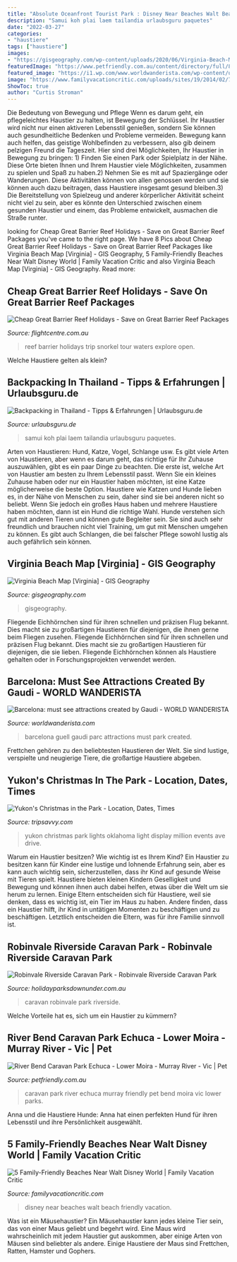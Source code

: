 ```yaml
---
title: "Absolute Oceanfront Tourist Park : Disney Near Beaches Walt Beach Friendly Vacation"
description: "Samui koh plai laem tailandia urlaubsguru paquetes"
date: "2022-03-27"
categories:
- "haustiere"
tags: ["haustiere"]
images:
- "https://gisgeography.com/wp-content/uploads/2020/06/Virginia-Beach-Map-Virginia-1265x1675.jpg"
featuredImage: "https://www.petfriendly.com.au/content/directory/full/890/6775-29303.jpg"
featured_image: "https://i1.wp.com/www.worldwanderista.com/wp-content/uploads/2015/03/Parc-Guell-Barcelona-2.jpg"
image: "https://www.familyvacationcritic.com/uploads/sites/19/2014/02/7df4a48fdc57e51f7f6ee53e79339ff5-1280x640.jpg"
ShowToc: true
author: "Curtis Stroman"
---
```



Die Bedeutung von Bewegung und Pflege
Wenn es darum geht, ein pflegeleichtes Haustier zu halten, ist Bewegung der Schlüssel. Ihr Haustier wird nicht nur einen aktiveren Lebensstil genießen, sondern Sie können auch gesundheitliche Bedenken und Probleme vermeiden. Bewegung kann auch helfen, das geistige Wohlbefinden zu verbessern, also gib deinem pelzigen Freund die Tageszeit. Hier sind drei Möglichkeiten, Ihr Haustier in Bewegung zu bringen: 1) Finden Sie einen Park oder Spielplatz in der Nähe. Diese Orte bieten Ihnen und Ihrem Haustier viele Möglichkeiten, zusammen zu spielen und Spaß zu haben.2) Nehmen Sie es mit auf Spaziergänge oder Wanderungen. Diese Aktivitäten können von allen genossen werden und sie können auch dazu beitragen, dass Haustiere insgesamt gesund bleiben.3) Die Bereitstellung von Spielzeug und anderer körperlicher Aktivität scheint nicht viel zu sein, aber es könnte den Unterschied zwischen einem gesunden Haustier und einem, das Probleme entwickelt, ausmachen die Straße runter.

	

		
looking for Cheap Great Barrier Reef Holidays - Save on Great Barrier Reef Packages you've came to the right page. We have 8 Pics about Cheap Great Barrier Reef Holidays - Save on Great Barrier Reef Packages like Virginia Beach Map [Virginia] - GIS Geography, 5 Family-Friendly Beaches Near Walt Disney World | Family Vacation Critic and also Virginia Beach Map [Virginia] - GIS Geography. Read more:
		
    
## Cheap Great Barrier Reef Holidays - Save On Great Barrier Reef Packages

<img loading=lazy src="https://media.fclmedia.com/global-images/fc/destinations/great-barrier-reef/content/snorkel-trip.jpg" onerror="this.onerror=null;this.src='https://tse4.mm.bing.net/th?id=OIP.e50hcvNajbXn5y1NsSiQCgHaDY&amp;pid=15.1';" alt="Cheap Great Barrier Reef Holidays - Save on Great Barrier Reef Packages">

_Source: flightcentre.com.au_

>reef barrier holidays trip snorkel tour waters explore open. 

	

Welche Haustiere gelten als klein?

    
## Backpacking In Thailand - Tipps &amp; Erfahrungen | Urlaubsguru.de

<img loading=lazy src="https://www.urlaubsguru.de/wp-content/uploads/2016/04/Budhist-temple-Wat-Plai-Laem-on-koh-Samui-shutterstock_566711638.jpg" onerror="this.onerror=null;this.src='https://tse1.mm.bing.net/th?id=OIP.uwXr3tv5-og8GCpVNA9gbwHaE8&amp;pid=15.1';" alt="Backpacking in Thailand - Tipps &amp; Erfahrungen | Urlaubsguru.de">

_Source: urlaubsguru.de_

>samui koh plai laem tailandia urlaubsguru paquetes. 

	

Arten von Haustieren: Hund, Katze, Vogel, Schlange usw.
Es gibt viele Arten von Haustieren, aber wenn es darum geht, das richtige für Ihr Zuhause auszuwählen, gibt es ein paar Dinge zu beachten. Die erste ist, welche Art von Haustier am besten zu Ihrem Lebensstil passt. Wenn Sie ein kleines Zuhause haben oder nur ein Haustier haben möchten, ist eine Katze möglicherweise die beste Option. Haustiere wie Katzen und Hunde lieben es, in der Nähe von Menschen zu sein, daher sind sie bei anderen nicht so beliebt. Wenn Sie jedoch ein großes Haus haben und mehrere Haustiere haben möchten, dann ist ein Hund die richtige Wahl. Hunde verstehen sich gut mit anderen Tieren und können gute Begleiter sein. Sie sind auch sehr freundlich und brauchen nicht viel Training, um gut mit Menschen umgehen zu können. Es gibt auch Schlangen, die bei falscher Pflege sowohl lustig als auch gefährlich sein können.

    
## Virginia Beach Map [Virginia] - GIS Geography

<img loading=lazy src="https://gisgeography.com/wp-content/uploads/2020/06/Virginia-Beach-Map-Virginia-1265x1675.jpg" onerror="this.onerror=null;this.src='https://tse3.mm.bing.net/th?id=OIP.o_WZi-OE-pE_r8GIAR78zgHaJz&amp;pid=15.1';" alt="Virginia Beach Map [Virginia] - GIS Geography">

_Source: gisgeography.com_

>gisgeography. 

	

Fliegende Eichhörnchen sind für ihren schnellen und präzisen Flug bekannt. Dies macht sie zu großartigen Haustieren für diejenigen, die ihnen gerne beim Fliegen zusehen.
Fliegende Eichhörnchen sind für ihren schnellen und präzisen Flug bekannt. Dies macht sie zu großartigen Haustieren für diejenigen, die sie lieben. Fliegende Eichhörnchen können als Haustiere gehalten oder in Forschungsprojekten verwendet werden.

    
## Barcelona: Must See Attractions Created By Gaudi - WORLD WANDERISTA

<img loading=lazy src="https://i1.wp.com/www.worldwanderista.com/wp-content/uploads/2015/03/Parc-Guell-Barcelona-2.jpg" onerror="this.onerror=null;this.src='https://tse1.mm.bing.net/th?id=OIP.jcHISFNGc7X2Fbog_WSIXwHaJ4&amp;pid=15.1';" alt="Barcelona: must see attractions created by Gaudi - WORLD WANDERISTA">

_Source: worldwanderista.com_

>barcelona guell gaudi parc attractions must park created. 

	

Frettchen gehören zu den beliebtesten Haustieren der Welt. Sie sind lustige, verspielte und neugierige Tiere, die großartige Haustiere abgeben.

    
## Yukon&#039;s Christmas In The Park - Location, Dates, Times

<img loading=lazy src="https://www.tripsavvy.com/thmb/uTtWnXfsi3IRwDY-Ni6BP2L5q-4=/2040x1360/filters:fill(auto,1)/Yukon-Christmas-in-the-Park-5a034e17aad52b0037464e1e.jpg" onerror="this.onerror=null;this.src='https://tse4.mm.bing.net/th?id=OIP.PYXi6_KleJWHs1dfHXdA4AHaE8&amp;pid=15.1';" alt="Yukon&#039;s Christmas in the Park - Location, Dates, Times">

_Source: tripsavvy.com_

>yukon christmas park lights oklahoma light display million events ave drive. 

	

Warum ein Haustier besitzen? Wie wichtig ist es Ihrem Kind?
Ein Haustier zu besitzen kann für Kinder eine lustige und lohnende Erfahrung sein, aber es kann auch wichtig sein, sicherzustellen, dass ihr Kind auf gesunde Weise mit Tieren spielt. Haustiere bieten kleinen Kindern Geselligkeit und Bewegung und können ihnen auch dabei helfen, etwas über die Welt um sie herum zu lernen. Einige Eltern entscheiden sich für Haustiere, weil sie denken, dass es wichtig ist, ein Tier im Haus zu haben. Andere finden, dass ein Haustier hilft, ihr Kind in untätigen Momenten zu beschäftigen und zu beschäftigen. Letztlich entscheiden die Eltern, was für ihre Familie sinnvoll ist.

    
## Robinvale Riverside Caravan Park - Robinvale Riverside Caravan Park

<img loading=lazy src="https://holidayparksdownunder.com.au/robinvale-riverside-caravan-park/wp-content/uploads/sites/60/2018/11/Lg-2010-08.jpg" onerror="this.onerror=null;this.src='https://tse3.mm.bing.net/th?id=OIP.xLXezWN-dNp-PNv67y19QAHaE8&amp;pid=15.1';" alt="Robinvale Riverside Caravan Park - Robinvale Riverside Caravan Park">

_Source: holidayparksdownunder.com.au_

>caravan robinvale park riverside. 

	

Welche Vorteile hat es, sich um ein Haustier zu kümmern?

    
## River Bend Caravan Park Echuca - Lower Moira - Murray River - Vic | Pet

<img loading=lazy src="https://www.petfriendly.com.au/content/directory/full/890/6775-29303.jpg" onerror="this.onerror=null;this.src='https://tse1.mm.bing.net/th?id=OIP.3EDuxmuuHp4fGDH5FQwQkAHaFj&amp;pid=15.1';" alt="River Bend Caravan Park Echuca - Lower Moira - Murray River - Vic | Pet">

_Source: petfriendly.com.au_

>caravan park river echuca murray friendly pet bend moira vic lower parks. 

	

Anna und die Haustiere Hunde: Anna hat einen perfekten Hund für ihren Lebensstil und ihre Persönlichkeit ausgewählt.

    
## 5 Family-Friendly Beaches Near Walt Disney World | Family Vacation Critic

<img loading=lazy src="https://www.familyvacationcritic.com/uploads/sites/19/2014/02/7df4a48fdc57e51f7f6ee53e79339ff5-1280x640.jpg" onerror="this.onerror=null;this.src='https://tse4.mm.bing.net/th?id=OIP.eINa3LjAFdFvu66aUYLwfAHaDt&amp;pid=15.1';" alt="5 Family-Friendly Beaches Near Walt Disney World | Family Vacation Critic">

_Source: familyvacationcritic.com_

>disney near beaches walt beach friendly vacation. 

	

Was ist ein Mäusehaustier?
Ein Mäusehaustier kann jedes kleine Tier sein, das von einer Maus geliebt und begehrt wird. Eine Maus wird wahrscheinlich mit jedem Haustier gut auskommen, aber einige Arten von Mäusen sind beliebter als andere. Einige Haustiere der Maus sind Frettchen, Ratten, Hamster und Gophers.


